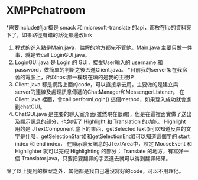 # XMPPchatroom

*需要include的jar檔是 smack 和 microsoft-translate 的api，都放在lib的資料夾下了，如果路徑有錯的話從那邊改link

1. 程式的進入點是Main.java，註解的地方都先不管他。Main.java 主要只做一件事，就是去call LoginGUI.java。
2. LoginGUI.java 是 Login 的 GUI，接受User輸入的 username 和 password，做簡單的判斷之後丟進Client.java。
	*目前我的server架在我宿舍的電腦上，所以host那一欄現在填的是我的主機IP
3. Client.java 都是網路上面的code，可以直接拿去用。主要做的是建立與server的連線及處理訊息傳遞的ChatManager和MessengerListener。
	在Client.java 裡面，會call performLogin() 這個method，如果登入成功就會進到chatGUI。 
4. ChatGUI.java 是主要的聊天室介面(雖然現在很醜)，但是在這裡面實做了送出及顯示訊息的部分，也包括了 Highlight 和 Translation 的功能。
	Highlight 用的是 JTextComponent 底下的東西，getSelectedText()可以知道反白的文字是什麼，getSelectionStart()和getSelectionEnd()可以知道這個字的 start index 和 end index，
	在顯示聊天訊息的JTextArea中，設定 MouseEvent 和 Highlighter 就可以完成 Highlighting 的部分；
	Translate 的地方，有寫好一個 Translator.java，只要把要翻譯的字丟進去就可以得到翻譯結果。
	
除了以上提到的檔案之外，其他都是我自己還沒寫好的code，可以不用理他。
